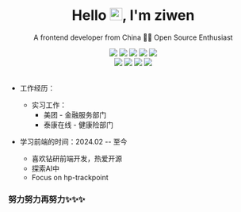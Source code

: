 <p align="center">
  <h1 height="200px" align="center">
   Hello <img src="https://cdn.jsdelivr.net/gh/MaleWeb/picture/images/techblog/hi.gif" width="25">, I'm ziwen
  </h1>
   <p align="center">A frontend developer from China 👨‍💻 Open Source Enthusiast</p>
</p>

<!-- 
  技术栈标签, 小标签来自: https://shields.io/
  1. shields 链接格式: https://img.shields.io/badge/-{标签文本}-{标签背景色}?style={标签类型}&logo={标签前面 Logo}&logoColor={Logo 颜色}
  2. shields 可选 Logo 列表参考: https://github.com/simple-icons/simple-icons/blob/develop/slugs.md
-->
<div align="center">
  <img src="https://img.shields.io/badge/-JavaScript-f6da1c?style=flat&logo=javascript&logoColor=white">
  <img src="https://img.shields.io/badge/-TypeScript-2b6dbf?style=flat&logo=typescript&logoColor=white">
  <img src="https://img.shields.io/badge/-React-00b4ce?style=flat&logo=react&logoColor=white">
  <img src="https://img.shields.io/badge/-Node.js-3C873A?style=flat&logo=Node.js&logoColor=white">
  <img src="https://img.shields.io/badge/-Less-bf608e?style=flat&logo=less&logoColor=white">

</div>
<div align="center">
  <img src="https://img.shields.io/badge/-Git-ee462c?style=flat&logo=git&logoColor=white">
  <img src="https://img.shields.io/badge/-Github-black?style=flat&logo=github">
  <img src="https://img.shields.io/badge/-Vite%232C3A42?style=flat-square&logo=vite">
  <img src="https://img.shields.io/badge/-ESLint-%234B32C3?style=flat-square&logo=eslint">
</div>

<br>

- 工作经历：
  - 实习工作：
     - 美团 - 金融服务部门 
     - 泰康在线 - 健康险部门
       
- 学习前端的时间：2024.02 -- 至今
  - 喜欢钻研前端开发，热爱开源
  - 探索AI中
  - Focus on hp-trackpoint<br>

### 努力努力再努力✨✨✨

